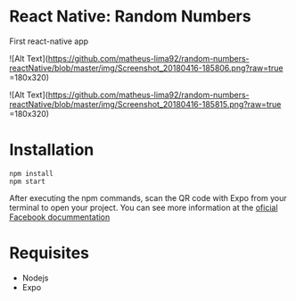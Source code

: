 # React Native: Random Numbers
First react-native app

![Alt Text](https://github.com/matheus-lima92/random-numbers-reactNative/blob/master/img/Screenshot_20180416-185806.png?raw=true =180x320)

![Alt Text](https://github.com/matheus-lima92/random-numbers-reactNative/blob/master/img/Screenshot_20180416-185815.png?raw=true =180x320)

# Installation

```
npm install
npm start
```

After executing the npm commands, scan the QR code with Expo from your terminal to open your project. You can see more information at the [oficial Facebook docummentation](https://facebook.github.io/react-native/docs/getting-started.html) 

# Requisites 
* Nodejs
* Expo
